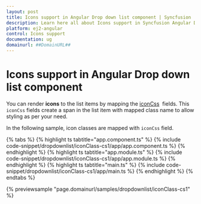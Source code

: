 ```yaml
---
layout: post
title: Icons support in Angular Drop down list component | Syncfusion
description: Learn here all about Icons support in Syncfusion Angular Drop down list component of Syncfusion Essential JS 2 and more.
platform: ej2-angular
control: Icons support 
documentation: ug
domainurl: ##DomainURL##
---
```


# Icons support in Angular Drop down list component

You can render **icons** to the list items by mapping the [iconCss](https://ej2.syncfusion.com/angular/documentation/api/drop-down-list/#fields) &nbsp;fields. This `iconCss` fields create a span in the list item with mapped class name to allow styling as per your need.

In the following sample, icon classes are mapped with `iconCss` field.

{% tabs %}
{% highlight ts tabtitle="app.component.ts" %}
{% include code-snippet/dropdownlist/iconClass-cs1/app/app.component.ts %}
{% endhighlight %}
{% highlight ts tabtitle="app.module.ts" %}
{% include code-snippet/dropdownlist/iconClass-cs1/app/app.module.ts %}
{% endhighlight %}
{% highlight ts tabtitle="main.ts" %}
{% include code-snippet/dropdownlist/iconClass-cs1/app/main.ts %}
{% endhighlight %}
{% endtabs %}
  
{% previewsample "page.domainurl/samples/dropdownlist/iconClass-cs1" %}
